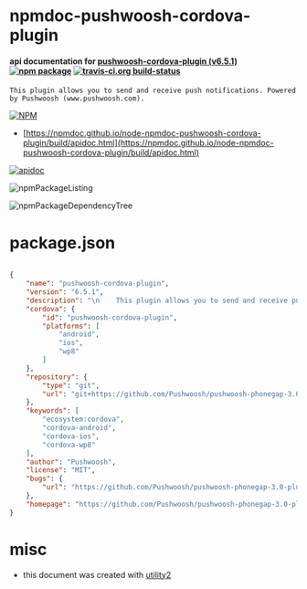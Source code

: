 # npmdoc-pushwoosh-cordova-plugin

#### api documentation for  [pushwoosh-cordova-plugin (v6.5.1)](https://github.com/Pushwoosh/pushwoosh-phonegap-3.0-plugin#readme)  [![npm package](https://img.shields.io/npm/v/npmdoc-pushwoosh-cordova-plugin.svg?style=flat-square)](https://www.npmjs.org/package/npmdoc-pushwoosh-cordova-plugin) [![travis-ci.org build-status](https://api.travis-ci.org/npmdoc/node-npmdoc-pushwoosh-cordova-plugin.svg)](https://travis-ci.org/npmdoc/node-npmdoc-pushwoosh-cordova-plugin)

####
    This plugin allows you to send and receive push notifications. Powered by Pushwoosh (www.pushwoosh.com).


[![NPM](https://nodei.co/npm/pushwoosh-cordova-plugin.png?downloads=true&downloadRank=true&stars=true)](https://www.npmjs.com/package/pushwoosh-cordova-plugin)

- [https://npmdoc.github.io/node-npmdoc-pushwoosh-cordova-plugin/build/apidoc.html](https://npmdoc.github.io/node-npmdoc-pushwoosh-cordova-plugin/build/apidoc.html)

[![apidoc](https://npmdoc.github.io/node-npmdoc-pushwoosh-cordova-plugin/build/screenCapture.buildCi.browser.%252Ftmp%252Fbuild%252Fapidoc.html.png)](https://npmdoc.github.io/node-npmdoc-pushwoosh-cordova-plugin/build/apidoc.html)

![npmPackageListing](https://npmdoc.github.io/node-npmdoc-pushwoosh-cordova-plugin/build/screenCapture.npmPackageListing.svg)

![npmPackageDependencyTree](https://npmdoc.github.io/node-npmdoc-pushwoosh-cordova-plugin/build/screenCapture.npmPackageDependencyTree.svg)



# package.json

```json

{
    "name": "pushwoosh-cordova-plugin",
    "version": "6.5.1",
    "description": "\n    This plugin allows you to send and receive push notifications. Powered by Pushwoosh (www.pushwoosh.com).\n    ",
    "cordova": {
        "id": "pushwoosh-cordova-plugin",
        "platforms": [
            "android",
            "ios",
            "wp8"
        ]
    },
    "repository": {
        "type": "git",
        "url": "git+https://github.com/Pushwoosh/pushwoosh-phonegap-3.0-plugin.git"
    },
    "keywords": [
        "ecosystem:cordova",
        "cordova-android",
        "cordova-ios",
        "cordova-wp8"
    ],
    "author": "Pushwoosh",
    "license": "MIT",
    "bugs": {
        "url": "https://github.com/Pushwoosh/pushwoosh-phonegap-3.0-plugin/issues"
    },
    "homepage": "https://github.com/Pushwoosh/pushwoosh-phonegap-3.0-plugin#readme"
}
```



# misc
- this document was created with [utility2](https://github.com/kaizhu256/node-utility2)
